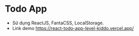 # Todo App
- Sử dụng ReactJS, FantaCSS, LocalStorage.
- Link demo https://react-todo-app-level-kiddo.vercel.app/
